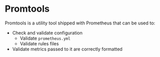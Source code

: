 # Promtools

Promtools is a utility tool shipped with Prometheus that can be used to:
- Check and validate configuration
  - Validate `prometheus.yml`
  - Validate rules files
- Validate metrics passed to it are correctly formatted